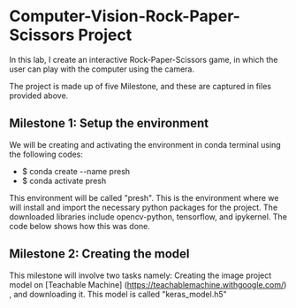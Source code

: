 # Computer-Vision-Rock-Paper-Scissors Project
In this lab, I create an interactive Rock-Paper-Scissors game, in which the user can play with the computer using the camera.

The project is made up of five Milestone, and these are captured in files provided above.

## Milestone 1: Setup the environment
We will be creating and activating the environment in conda terminal using the following codes:
* $ conda create --name presh
* $ conda activate presh

This environment will be called "presh". This is the environment where we will install and import the necessary python packages for the project. The downloaded libraries include opencv-python, tensorflow, and ipykernel. The code below shows how this was done.

## Milestone 2: Creating the model
This milestone will involve two tasks namely: Creating the image project model on [Teachable Machine] (https://teachablemachine.withgoogle.com/) , and downloading it. This model is called "keras_model.h5"
